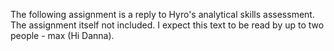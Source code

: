 The following assignment is a reply to Hyro's analytical skills assessment. The assignment itself not included.
I expect this text to be read by up to two people - max (Hi Danna).
